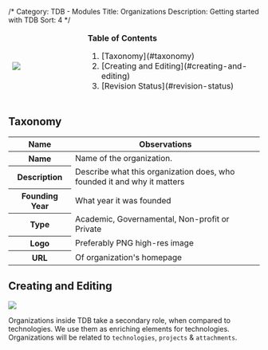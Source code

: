 /*
Category: TDB - Modules
Title: Organizations
Description: Getting started with TDB
Sort: 4
*/


<table>
    <thead>
        <td width="30%"><img src="%image_url%/organizations_card.png" class="img-responsive"></td>
        <td>
            <strong>Table of Contents</strong>
            <ol>
                <li>[Taxonomy](#taxonomy)</li>
                <li>[Creating and Editing](#creating-and-editing)</li>
                <li>[Revision Status](#revision-status)</li>
            </ol>
        </td>
    </thead>
</table>



## Taxonomy

<table>
    <thead>
        <th width="25%">Name</th>
        <th>Observations</th>
    </thead>
    <tr>
        <th>Name</th>
        <td>Name of the organization.</td>
    </tr>
    <tr>
        <th>Description</th>
        <td>Describe what this organization does, who founded it and why it matters</td>
    </tr>
    <tr>
        <th>Founding Year</th>
        <td>What year it was founded</td>
    </tr>
    <tr>
        <th>Type</th>
        <td>Academic, Governamental, Non-profit or Private</td>
    </tr>
    <tr>
        <th>Logo</th>
        <td>Preferably PNG high-res image</td>
    </tr>
    <tr>
        <th>URL</th>
        <td>Of organization's homepage</td>
    </tr>
</table>

## Creating and Editing

<img src="%image_url%/organizations_entry.png" class="img-responsive">

Organizations inside TDB take a secondary role, when compared to technologies. We use them as enriching elements for technologies. Organizations will be related to `technologies`, `projects` & `attachments`.